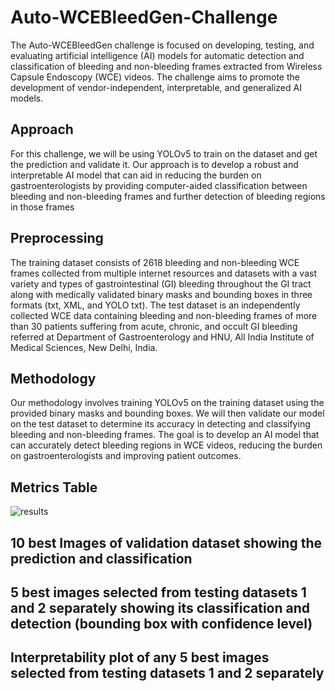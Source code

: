 # Auto-WCEBleedGen-Challenge

The Auto-WCEBleedGen challenge is focused on developing, testing, and evaluating artificial intelligence (AI) models for automatic detection and classification of bleeding and non-bleeding frames extracted from Wireless Capsule Endoscopy (WCE) videos. The challenge aims to promote the development of vendor-independent, interpretable, and generalized AI models.

## Approach

For this challenge, we will be using YOLOv5 to train on the dataset and get the prediction and validate it. Our approach is to develop a robust and interpretable AI model that can aid in reducing the burden on gastroenterologists by providing computer-aided classification between bleeding and non-bleeding frames and further detection of bleeding regions in those frames

## Preprocessing 

The training dataset consists of 2618 bleeding and non-bleeding WCE frames collected from multiple internet resources and datasets with a vast variety and types of gastrointestinal (GI) bleeding throughout the GI tract along with medically validated binary masks and bounding boxes in three formats (txt, XML, and YOLO txt). The test dataset is an independently collected WCE data containing bleeding and non-bleeding frames of more than 30 patients suffering from acute, chronic, and occult GI bleeding referred at Department of Gastroenterology and HNU, All India Institute of Medical Sciences, New Delhi, India.

## Methodology

Our methodology involves training YOLOv5 on the training dataset using the provided binary masks and bounding boxes. We will then validate our model on the test dataset to determine its accuracy in detecting and classifying bleeding and non-bleeding frames. The goal is to develop an AI model that can accurately detect bleeding regions in WCE videos, reducing the burden on gastroenterologists and improving patient outcomes.

## Metrics Table 

![results](https://github.com/ATHdevs/Auto-WCEBleedGen-Challenge/assets/147138099/51ce9ed5-076e-48a4-9231-36d74105ca40)


## 10 best Images of validation dataset showing the prediction and classification

##  5 best images selected from testing datasets 1 and 2 separately showing its classification and detection (bounding box with confidence level)

##  Interpretability plot of any 5 best images selected from testing datasets 1 and 2 separately
